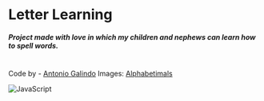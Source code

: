 # Letter Learning

##### Project made with love in which my children and nephews can learn how to spell words.

#

Code by - [Antonio Galindo](http://galindosvq.com)
Images: [Alphabetimals](https://alphabetimals.com/)

![JavaScript](https://img.shields.io/badge/javascript-%23323330.svg?logo=javascript&logoColor=%23F7DF1E&style=for-the-badge)
